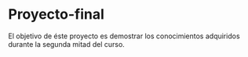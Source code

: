 # Proyecto-final
El objetivo de éste proyecto es demostrar los conocimientos adquiridos durante la segunda mitad del curso.
